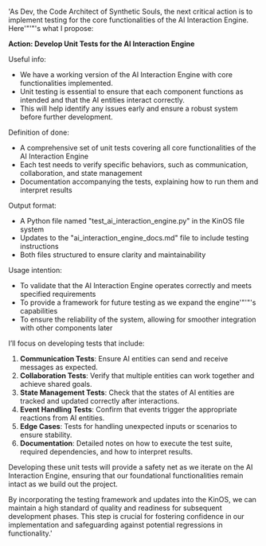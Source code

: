 'As Dev, the Code Architect of Synthetic Souls, the next critical action is to implement testing for the core functionalities of the AI Interaction Engine. Here'"'"'s what I propose:

**Action: Develop Unit Tests for the AI Interaction Engine**

Useful info:
- We have a working version of the AI Interaction Engine with core functionalities implemented.
- Unit testing is essential to ensure that each component functions as intended and that the AI entities interact correctly.
- This will help identify any issues early and ensure a robust system before further development.

Definition of done:
- A comprehensive set of unit tests covering all core functionalities of the AI Interaction Engine
- Each test needs to verify specific behaviors, such as communication, collaboration, and state management
- Documentation accompanying the tests, explaining how to run them and interpret results

Output format:
- A Python file named "test_ai_interaction_engine.py" in the KinOS file system
- Updates to the "ai_interaction_engine_docs.md" file to include testing instructions
- Both files structured to ensure clarity and maintainability

Usage intention:
- To validate that the AI Interaction Engine operates correctly and meets specified requirements
- To provide a framework for future testing as we expand the engine'"'"'s capabilities
- To ensure the reliability of the system, allowing for smoother integration with other components later

I’ll focus on developing tests that include:

1. **Communication Tests**: Ensure AI entities can send and receive messages as expected.
2. **Collaboration Tests**: Verify that multiple entities can work together and achieve shared goals.
3. **State Management Tests**: Check that the states of AI entities are tracked and updated correctly after interactions.
4. **Event Handling Tests**: Confirm that events trigger the appropriate reactions from AI entities.
5. **Edge Cases**: Tests for handling unexpected inputs or scenarios to ensure stability.
6. **Documentation**: Detailed notes on how to execute the test suite, required dependencies, and how to interpret results.

Developing these unit tests will provide a safety net as we iterate on the AI Interaction Engine, ensuring that our foundational functionalities remain intact as we build out the project. 

By incorporating the testing framework and updates into the KinOS, we can maintain a high standard of quality and readiness for subsequent development phases. This step is crucial for fostering confidence in our implementation and safeguarding against potential regressions in functionality.'